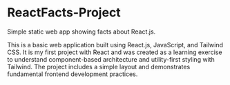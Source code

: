 # ReactFacts-Project
Simple static web app showing facts about React.js.

This is a basic web application built using React.js, JavaScript, and Tailwind CSS. It is my first project with React and was created as a learning exercise to understand component-based architecture and utility-first styling with Tailwind. The project includes a simple layout and demonstrates fundamental frontend development practices.
